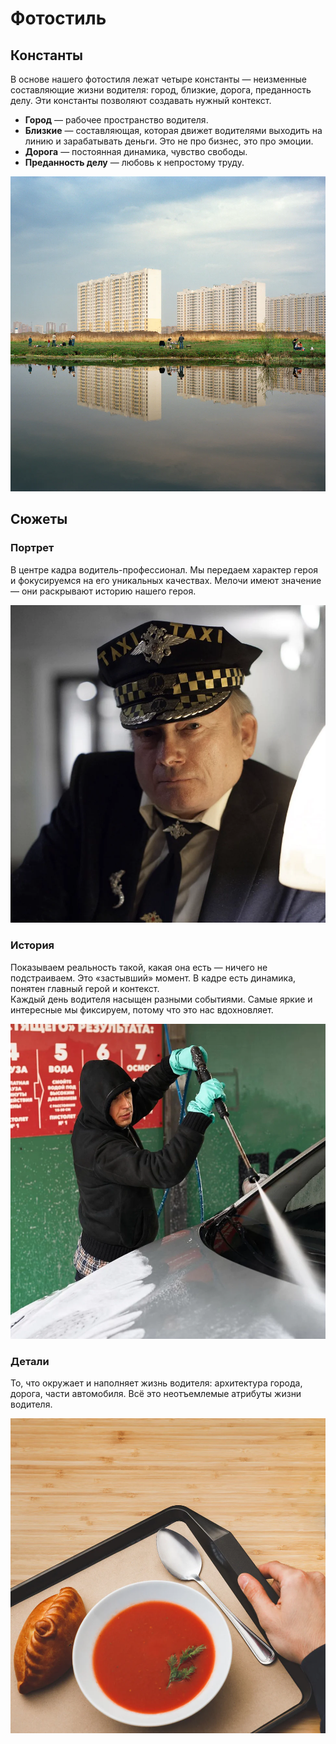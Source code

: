 # Фотостиль

## Константы

В основе нашего фотостиля лежат четыре константы — неизменные составляющие жизни водителя: город, близкие, дорога, преданность делу. Эти константы позволяют создавать нужный контекст.

* **Город** — рабочее пространство водителя.
* **Близкие** — составляющая, которая движет водителями выходить на линию и зарабатывать деньги. Это не про бизнес, это про эмоции.
* **Дорога** — постоянная динамика, чувство свободы.
* **Преданность делу** — любовь к непростому труду.

![](.gitbook/assets/upload-e7ce597d-27fd-4c69-9983-7ee3392bee2e-1-.jpg)

## Сюжеты

### Портрет

В центре кадра водитель-профессионал. Мы передаем характер героя и фокусируемся на его уникальных качествах. Мелочи имеют значение — они раскрывают историю нашего героя.

![](.gitbook/assets/upload-d414c834-845e-4362-b3b5-f31e09f89daa-1-.png)

### История

Показываем реальность такой, какая она есть — ничего не подстраиваем. Это «застывший» момент. В кадре есть динамика, понятен главный герой и контекст.  
Каждый день водителя насыщен разными событиями. Самые яркие и интересные мы фиксируем, потому что это нас вдохновляет.

![](.gitbook/assets/upload-9be155de-ad1d-4ae8-bf68-15f21783432e-1-.jpg)

### Детали

То, что окружает и наполняет жизнь водителя: архитектура города, дорога, части автомобиля. Всё это неотъемлемые атрибуты жизни водителя.

![](.gitbook/assets/upload-7898852b-ec16-4909-83d5-000a884fb8cb-1-.jpg)

